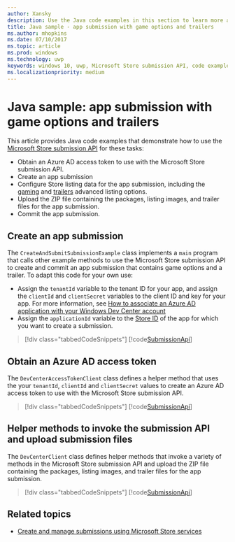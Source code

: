 ```yaml
---
author: Xansky
description: Use the Java code examples in this section to learn more about submitting game options and trailers using the Microsoft Store submission API.
title: Java sample - app submission with game options and trailers
ms.author: mhopkins
ms.date: 07/10/2017
ms.topic: article
ms.prod: windows
ms.technology: uwp
keywords: windows 10, uwp, Microsoft Store submission API, code examples, game options, trailers, advanced listings, java
ms.localizationpriority: medium
---
```


# Java sample: app submission with game options and trailers

This article provides Java code examples that demonstrate how to use the [Microsoft Store submission API](create-and-manage-submissions-using-windows-store-services.md) for these tasks:

* Obtain an Azure AD access token to use with the Microsoft Store submission API.
* Create an app submission
* Configure Store listing data for the app submission, including the [gaming](manage-app-submissions.md#gaming-options-object) and [trailers](manage-app-submissions.md#trailer-object) advanced listing options.
* Upload the ZIP file containing the packages, listing images, and trailer files for the app submission.
* Commit the app submission.

<span id="create-app-submission" />

## Create an app submission

The ```CreateAndSubmitSubmissionExample``` class implements a ```main``` program that calls other example methods to use the Microsoft Store submission API to create and commit an app submission that contains game options and a trailer. To adapt this code for your own use:

* Assign the ```tenantId``` variable to the tenant ID for your app, and assign the ```clientId``` and ```clientSecret``` variables to the client ID and key for your app. For more information, see [How to associate an Azure AD application with your Windows Dev Center account](create-and-manage-submissions-using-windows-store-services.md#how-to-associate-an-azure-ad-application-with-your-windows-dev-center-account)
* Assign the ```applicationId``` variable to the [Store ID](in-app-purchases-and-trials.md#store-ids) of the app for which you want to create a submission.

> [!div class="tabbedCodeSnippets"]
[!code[SubmissionApi](./code/StoreServicesExamples_SubmissionAdvancedListings/java/CreateAndSubmitSubmissionExample.java#L1-L313)]

<span id="token" />

## Obtain an Azure AD access token

The ```DevCenterAccessTokenClient``` class defines a helper method that uses the your ```tenantId```, ```clientId``` and ```clientSecret``` values to create an Azure AD access token to use with the Microsoft Store submission API.

> [!div class="tabbedCodeSnippets"]
[!code[SubmissionApi](./code/StoreServicesExamples_SubmissionAdvancedListings/java/DevCenterAccessTokenClient.java#L1-L69)]

<span id="utilities" />

## Helper methods to invoke the submission API and upload submission files

The ```DevCenterClient``` class defines helper methods that invoke a variety of methods in the Microsoft Store submission API and upload the ZIP file containing the packages, listing images, and trailer files for the app submission.

> [!div class="tabbedCodeSnippets"]
[!code[SubmissionApi](./code/StoreServicesExamples_SubmissionAdvancedListings/java/DevCenterClient.java#L1-L224)]

## Related topics

* [Create and manage submissions using Microsoft Store services](create-and-manage-submissions-using-windows-store-services.md)
